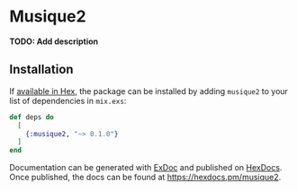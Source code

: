 # Musique2

**TODO: Add description**

## Installation

If [available in Hex](https://hex.pm/docs/publish), the package can be installed
by adding `musique2` to your list of dependencies in `mix.exs`:

```elixir
def deps do
  [
    {:musique2, "~> 0.1.0"}
  ]
end
```

Documentation can be generated with [ExDoc](https://github.com/elixir-lang/ex_doc)
and published on [HexDocs](https://hexdocs.pm). Once published, the docs can
be found at <https://hexdocs.pm/musique2>.

